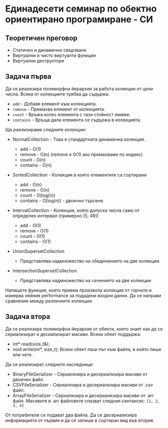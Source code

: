 # Единадесети семинар по обектно ориентирано програмиране - СИ

## Теоретичен преговор
* Статично и динамично свързване
* Виртуални и чисто виртуалти функции
* Виртуални деструктори

## Задача първа

Да се реализира полиморфна йерархия за работа колекции от цели числа. Всяка от колекциите трябва да съдържа:
* `add`      - Добавя елемент към колекцията.
* `remove`   - Премахва елемент от колекцията.
* `count`    - Връжа колко елемента с тази стойност имаме.
* `contains` - Връща дали елемента се съдържа в колекцията.

Ща раелизираме следните колекции:
* NormalCollection - Това е стандартната динамична колекция.
  * add      - O(1)
  * remove   - O(n) (remove e O(1) ако премахваме по индекс)
  * count    - O(n)
  * contains - O(n)
   
* SortedCollection - Колекция в която елементите са сортирани
  * add      - O(n)
  * remove   - O(n)
  * count    - O(log(n))
  * contains - O(log(n)) - двоично търсене.

* IntervalCollection - Колекция, която допуска числа само от определен интервал (примерно [5, 49])
  * add      - O(1)
  * remove   - O(1)
  * count    - O(1)
  * contains - O(1)

* UnionSupersetCollection
  * Представлява надмножество на обединението на две колекции.
* IntersectionSupersetCollection
  * Представлява надмножество на сечението на две колекции
    
Напишете функция, която приема произвола колекция от горните и измерва нейния performance за подадени входни данни.
Да се направи сравнение между различните колекции.

## Задача втора
Да се реализира полиморфна йерархия от обекти, които знаят как да се сериализират и десиализират масиви.
Всеки обект поддържа:
* int* read(size_t&);
* void write(int*, size_t);
Всеки обект пази път към файла, в който пише или чете.

Да се реализират следните наследници:
* BinaryFileSerializer - Сериализира и десериализира масиви от двоичен файл.
* CSVFileSerializer - Сериализира и десериализира масиви от .csv файл.
* ArrayFileSerializer - Сериализира и десериализира масиви от .arr файл. Масивите в .arr файловете спазват следния синтаксис:
``` [1, 2, 3, 4] ```

От потребителя се подават два файла. Да се десериализира информацията от първия и да се запише в сортиран вид във втория.